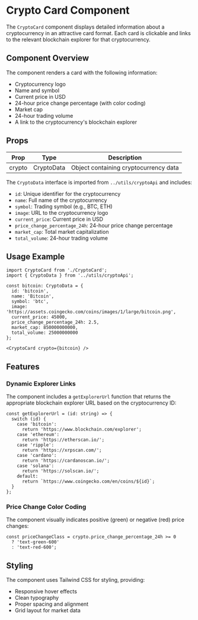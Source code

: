 # Crypto Card Component

The `CryptoCard` component displays detailed information about a cryptocurrency in an attractive card format. Each card is clickable and links to the relevant blockchain explorer for that cryptocurrency.

## Component Overview

The component renders a card with the following information:
- Cryptocurrency logo
- Name and symbol
- Current price in USD
- 24-hour price change percentage (with color coding)
- Market cap
- 24-hour trading volume
- A link to the cryptocurrency's blockchain explorer

## Props

| Prop | Type | Description |
|------|------|-------------|
| crypto | CryptoData | Object containing cryptocurrency data |

The `CryptoData` interface is imported from `../utils/cryptoApi` and includes:
- `id`: Unique identifier for the cryptocurrency
- `name`: Full name of the cryptocurrency
- `symbol`: Trading symbol (e.g., BTC, ETH)
- `image`: URL to the cryptocurrency logo
- `current_price`: Current price in USD
- `price_change_percentage_24h`: 24-hour price change percentage
- `market_cap`: Total market capitalization
- `total_volume`: 24-hour trading volume

## Usage Example

```tsx
import CryptoCard from './CryptoCard';
import { CryptoData } from '../utils/cryptoApi';

const bitcoin: CryptoData = {
  id: 'bitcoin',
  name: 'Bitcoin',
  symbol: 'btc',
  image: 'https://assets.coingecko.com/coins/images/1/large/bitcoin.png',
  current_price: 45000,
  price_change_percentage_24h: 2.5,
  market_cap: 850000000000,
  total_volume: 25000000000
};

<CryptoCard crypto={bitcoin} />
```

## Features

### Dynamic Explorer Links

The component includes a `getExplorerUrl` function that returns the appropriate blockchain explorer URL based on the cryptocurrency ID:

```tsx
const getExplorerUrl = (id: string) => {
  switch (id) {
    case 'bitcoin':
      return 'https://www.blockchain.com/explorer';
    case 'ethereum':
      return 'https://etherscan.io/';
    case 'ripple':
      return 'https://xrpscan.com/';
    case 'cardano':
      return 'https://cardanoscan.io/';
    case 'solana':
      return 'https://solscan.io/';
    default:
      return `https://www.coingecko.com/en/coins/${id}`;
  }
};
```

### Price Change Color Coding

The component visually indicates positive (green) or negative (red) price changes:

```tsx
const priceChangeClass = crypto.price_change_percentage_24h >= 0
  ? 'text-green-600'
  : 'text-red-600';
```

## Styling

The component uses Tailwind CSS for styling, providing:
- Responsive hover effects
- Clean typography
- Proper spacing and alignment
- Grid layout for market data